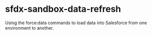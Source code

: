 # sfdx-sandbox-data-refresh
Using the force:data commands to load data into Salesforce from one environment to another.
